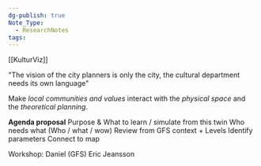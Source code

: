 ```yaml
---
dg-publish: true
Note_Type:
  - ResearchNotes
tags:
---
```

[[KulturViz]]

"The vision of the city planners is only the city, the cultural department needs its own language"


Make *local communities and values* interact with the *physical space* and the *theoretical planning*.


**Agenda proposal**
Purpose & What to learn / simulate from this twin
Who needs what (Who / what / wow)
Review from GFS context + Levels
Identify parameters
Connect to map



Workshop:
Daniel (GFS)
Eric Jeansson